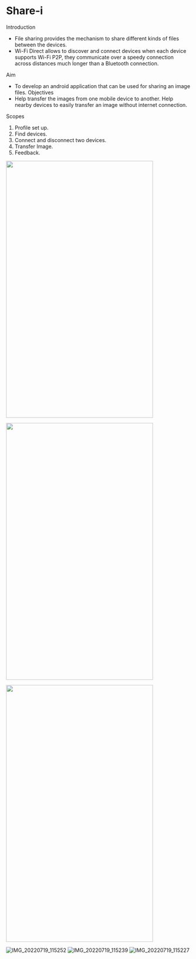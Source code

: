 # Share-i

Introduction
- File sharing provides the mechanism to share different kinds of files
between the devices.
- Wi-Fi Direct allows to discover and connect devices when each device
supports Wi-Fi P2P, they communicate over a speedy connection across
distances much longer than a Bluetooth connection.

Aim
- To develop an android application that can be used for sharing an image files.
Objectives
- Help transfer the images from one mobile device to another.
Help nearby devices to easily transfer an image without internet
connection.

Scopes
1. Profile set up.
2. Find devices.
3. Connect and disconnect two devices.
4. Transfer Image.
5. Feedback.



<a href="#"><img width="400px" height="700px" src="https://user-images.githubusercontent.com/57824653/179677377-afc077ad-e734-458d-923e-619d933e7438.jpg" height="175px"/></a>




<a href="#"><img width="400px" height="700px" src="https://user-images.githubusercontent.com/57824653/179677393-24952e4d-55e3-40db-8375-da65dffdcaba.jpg" height="175px"/></a>




<a href="#"><img width="400px" height="700px" src="https://user-images.githubusercontent.com/57824653/179677398-00fbf359-aec6-4c33-92f6-e562c11d5c1b.jpg" height="175px"/></a>


![IMG_20220719_115252](https://user-images.githubusercontent.com/57824653/179677377-afc077ad-e734-458d-923e-619d933e7438.jpg)
![IMG_20220719_115239](https://user-images.githubusercontent.com/57824653/179677393-24952e4d-55e3-40db-8375-da65dffdcaba.jpg)
![IMG_20220719_115227](https://user-images.githubusercontent.com/57824653/179677398-00fbf359-aec6-4c33-92f6-e562c11d5c1b.jpg)
